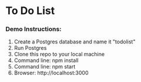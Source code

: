 # To Do List

### Demo Instructions:

1. Create a Postgres database and name it "todolist"
2. Run Postgres
3. Clone this repo to your local machine
3. Command line: npm install
4. Command line: npm start
5. Browser: http://localhost:3000

